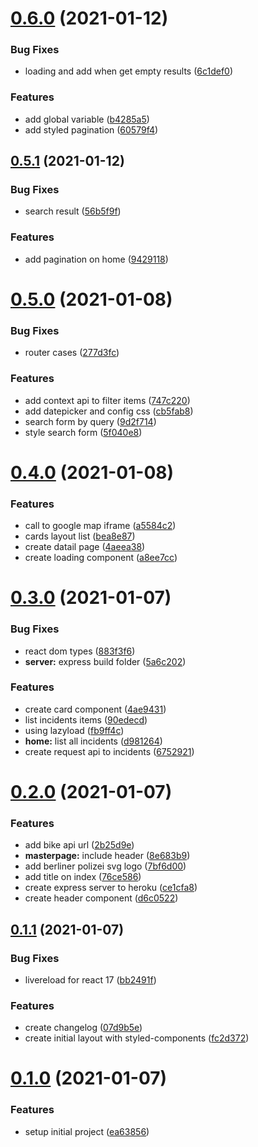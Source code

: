 # [0.6.0](https://github.com/brunomacedo/stolen-bikes/compare/v0.5.1...v0.6.0) (2021-01-12)


### Bug Fixes

* loading and add when get empty results ([6c1def0](https://github.com/brunomacedo/stolen-bikes/commit/6c1def0e7a9c74c3a913ca8a515ef2b90609c9d9))


### Features

* add global variable ([b4285a5](https://github.com/brunomacedo/stolen-bikes/commit/b4285a50946733259947cc25e0c1307150f85380))
* add styled pagination ([60579f4](https://github.com/brunomacedo/stolen-bikes/commit/60579f4c62f63c775d8141cb292511e7fdd266f2))



## [0.5.1](https://github.com/brunomacedo/stolen-bikes/compare/v0.5.0...v0.5.1) (2021-01-12)


### Bug Fixes

* search result ([56b5f9f](https://github.com/brunomacedo/stolen-bikes/commit/56b5f9fdb0b59fa4b9c795770ba865b675870c7c))


### Features

* add pagination on home ([9429118](https://github.com/brunomacedo/stolen-bikes/commit/9429118025716f8bbbf33bb8bda4c1f7196d62d8))



# [0.5.0](https://github.com/brunomacedo/stolen-bikes/compare/v0.4.0...v0.5.0) (2021-01-08)


### Bug Fixes

* router cases ([277d3fc](https://github.com/brunomacedo/stolen-bikes/commit/277d3fc23a75e5cc7814865b141a43c5f149daa6))


### Features

* add context api to filter items ([747c220](https://github.com/brunomacedo/stolen-bikes/commit/747c2208ad381e060ffe4d3f27d41d32c4b69396))
* add datepicker and config css ([cb5fab8](https://github.com/brunomacedo/stolen-bikes/commit/cb5fab8bb8e316ce433636dcef7a1d2d50ec14d4))
* search form by query ([9d2f714](https://github.com/brunomacedo/stolen-bikes/commit/9d2f7146d16725662aac5ffe881a17ec14211b02))
* style search form ([5f040e8](https://github.com/brunomacedo/stolen-bikes/commit/5f040e83750d1475b22700c932215262e3f118b9))



# [0.4.0](https://github.com/brunomacedo/stolen-bikes/compare/v0.3.0...v0.4.0) (2021-01-08)


### Features

* call to google map iframe ([a5584c2](https://github.com/brunomacedo/stolen-bikes/commit/a5584c202cff1b5e65279d3ff73533d1f9ff97ce))
* cards layout list ([bea8e87](https://github.com/brunomacedo/stolen-bikes/commit/bea8e870abc80965f21863a5f5e18c8798c47516))
* create datail page ([4aeea38](https://github.com/brunomacedo/stolen-bikes/commit/4aeea389f5fce736550f8d19327a4a70fa2505d1))
* create loading component ([a8ee7cc](https://github.com/brunomacedo/stolen-bikes/commit/a8ee7cc36096c542415e25fa2df6354c3134de61))



# [0.3.0](https://github.com/brunomacedo/stolen-bikes/compare/v0.2.0...v0.3.0) (2021-01-07)


### Bug Fixes

* react dom types ([883f3f6](https://github.com/brunomacedo/stolen-bikes/commit/883f3f66f5e615715308d84961ed210f1a899af6))
* **server:** express build folder ([5a6c202](https://github.com/brunomacedo/stolen-bikes/commit/5a6c2025890cfbc6b676161f3000b7d4b1b36e44))


### Features

* create card component ([4ae9431](https://github.com/brunomacedo/stolen-bikes/commit/4ae943118ce63e9fac6472fc192de354522b8bef))
* list incidents items ([90edecd](https://github.com/brunomacedo/stolen-bikes/commit/90edecd7f27fa82e702f87a8db8933108cafb2a1))
* using lazyload ([fb9ff4c](https://github.com/brunomacedo/stolen-bikes/commit/fb9ff4ce5e8cb793d7a1f3900f56a2f7eeb3ce0f))
* **home:** list all incidents ([d981264](https://github.com/brunomacedo/stolen-bikes/commit/d9812644da8086ad0021f7e6a5743f5473c9322a))
* create request api to incidents ([6752921](https://github.com/brunomacedo/stolen-bikes/commit/6752921665978d622e438f23cab9ab3c7c5a01de))



# [0.2.0](https://github.com/brunomacedo/stolen-bikes/compare/v0.1.1...v0.2.0) (2021-01-07)


### Features

* add bike api url ([2b25d9e](https://github.com/brunomacedo/stolen-bikes/commit/2b25d9e493503d4af604dd8b890505fcaa6f9cce))
* **masterpage:** include header ([8e683b9](https://github.com/brunomacedo/stolen-bikes/commit/8e683b97764359036f45af364fe354c05091b5e7))
* add berliner polizei svg logo ([7bf6d00](https://github.com/brunomacedo/stolen-bikes/commit/7bf6d00d623450154bea0a08693ed10184c625ff))
* add title on index ([76ce586](https://github.com/brunomacedo/stolen-bikes/commit/76ce5867797ce48e80ff670be028985371eb5d59))
* create express server to heroku ([ce1cfa8](https://github.com/brunomacedo/stolen-bikes/commit/ce1cfa83bd66c1bb62133702eb6e8848b5a2e206))
* create header component ([d6c0522](https://github.com/brunomacedo/stolen-bikes/commit/d6c05228179e218d19269a7d2ebb6318a6fef2f6))



## [0.1.1](https://github.com/brunomacedo/stolen-bikes/compare/v0.1.0...v0.1.1) (2021-01-07)


### Bug Fixes

* livereload for react 17 ([bb2491f](https://github.com/brunomacedo/stolen-bikes/commit/bb2491f164cf426448217607bb24ae31f62bc94a))


### Features

* create changelog ([07d9b5e](https://github.com/brunomacedo/stolen-bikes/commit/07d9b5eb42d2e620df6e07d6a4ae76b6f8f246f3))
* create initial layout with styled-components ([fc2d372](https://github.com/brunomacedo/stolen-bikes/commit/fc2d37275d9cf59cfc1532a89ef1f1fa834168a8))



# [0.1.0](https://github.com/brunomacedo/stolen-bikes/compare/ea63856f8bdada9d6f7f7be51fcff6d8701c1b63...v0.1.0) (2021-01-07)


### Features

* setup initial project ([ea63856](https://github.com/brunomacedo/stolen-bikes/commit/ea63856f8bdada9d6f7f7be51fcff6d8701c1b63))



